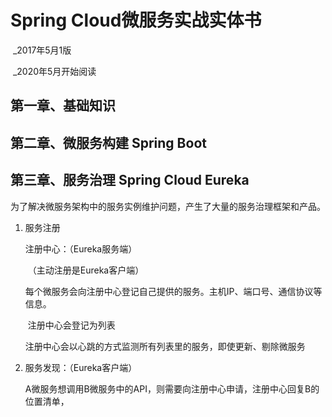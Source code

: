 # Spring Cloud微服务实战实体书	

​																															_2017年5月1版

​																															_2020年5月开始阅读

## 第一章、基础知识



## 第二章、微服务构建 Spring Boot



## 第三章、服务治理 Spring Cloud Eureka

为了解决微服务架构中的服务实例维护问题，产生了大量的服务治理框架和产品。

1. 服务注册

   注册中心：（Eureka服务端）

   ​	（主动注册是Eureka客户端）

   ​	每个微服务会向注册中心登记自己提供的服务。主机IP、端口号、通信协议等信息。

   ​	注册中心会登记为列表

   ​	注册中心会以心跳的方式监测所有列表里的服务，即使更新、剔除微服务

2. 服务发现：（Eureka客户端）

   A微服务想调用B微服务中的API，则需要向注册中心申请，注册中心回复B的位置清单，
